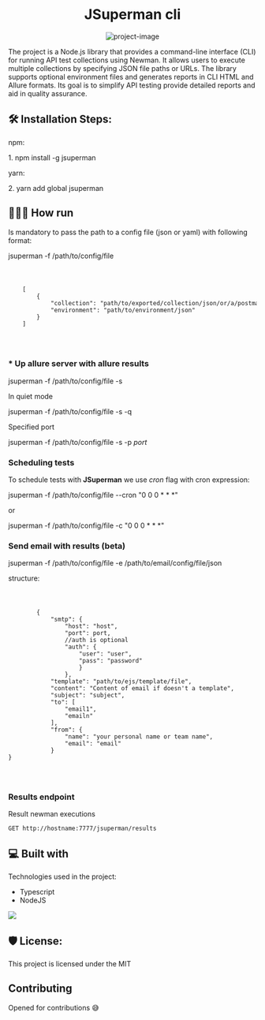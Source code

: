 <h1 id="title" align="center">JSuperman cli</h1>

<p align="center"><img src="https://socialify.git.ci/DumiJDev/superman/image?description=1&font=Inter&forks=1&issues=1&language=1&name=1&owner=1&pattern=Solid&pulls=1&stargazers=1&theme=Dark" alt="project-image"></p>

<p id="description">The project is a Node.js library that provides a command-line interface (CLI) for running API test collections using Newman. It allows users to execute multiple collections by specifying JSON file paths or URLs. The library supports optional environment files and generates reports in CLI HTML and Allure formats. Its goal is to simplify API testing provide detailed reports and aid in quality assurance.</p>

<h2>🛠️ Installation Steps:</h2>
npm:
<p>1. npm install -g jsuperman</p>
yarn:
<p>2. yarn add global jsuperman</p>

<h2>🏃🏾‍♂️ How run</h2>

<p>Is mandatory to pass the path to a config file (json or yaml) with following format:</p>

<p>jsuperman -f /path/to/config/file</p>

<code>
    <pre>
    [
        {
            "collection": "path/to/exported/collection/json/or/a/postman/collection/url",
            "environment": "path/to/environment/json"
        }
    ]
    </pre>
</code>

<h3>* Up allure server with allure results</h3>

<p>jsuperman -f /path/to/config/file -s </p>

<p>In quiet mode</p>
<p>jsuperman -f /path/to/config/file -s -q </p>

<p>Specified port</p>
<p>jsuperman -f /path/to/config/file -s -p <i>port</i></p>

<h3>Scheduling tests</h3>

<p>To schedule tests with <b>JSuperman</b> we use <i>cron</i> flag with cron expression:</p>

<p>jsuperman -f /path/to/config/file --cron "0 0 0 * * *"</p>

or

<p>jsuperman -f /path/to/config/file -c "0 0 0 * * *"</p>

<h3>Send email with results (beta)</h3>

<p>jsuperman -f /path/to/config/file -e /path/to/email/config/file/json</p>

structure:

<code>
    <pre>
        {
            "smtp": {
                "host": "host",
                "port": port,
                //auth is optional
                "auth": {
                    "user": "user",
                    "pass": "password"
                    }
                },
            "template": "path/to/ejs/template/file",
            "content": "Content of email if doesn't a template",
            "subject": "subject",
            "to": [
                "email1",
                "emailn"
            ],
            "from": {
                "name": "your personal name or team name",
                "email": "email"
            }
}
    </pre>
</code>

<h3>Results endpoint</h3>

<p>Result newman executions</p>

<code>GET http://hostname:7777/jsuperman/results</code>

<h2>💻 Built with</h2>

Technologies used in the project:

- Typescript
- NodeJS

<a href="https://www.buymeacoffee.com/dumijdev"><img src="https://img.buymeacoffee.com/button-api/?text=Buy me a coffee&emoji=&slug=dumijdev&button_colour=FFDD00&font_colour=000000&font_family=Cookie&outline_colour=000000&coffee_colour=ffffff" /></a>

<h2>🛡️ License:</h2>

This project is licensed under the MIT

<h2>Contributing</h2>

Opened for contributions 😅
